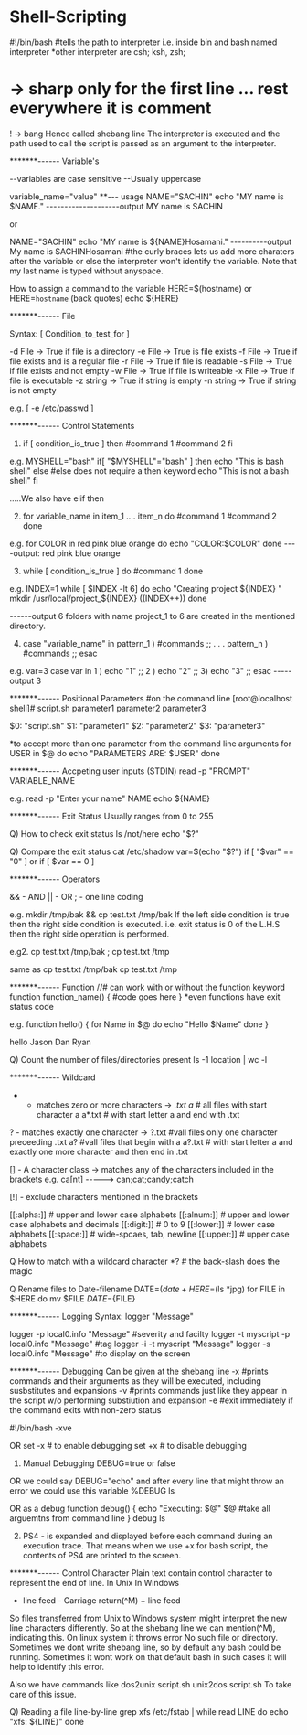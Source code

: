 # Shell-Scripting
#!/bin/bash #tells the path to interpreter i.e. inside bin and bash named interpreter
*other interpreter are csh; ksh, zsh;
# -> sharp only for the first line ... rest everywhere it is comment
! -> bang
Hence called shebang line
The interpreter is executed and the path used to call the script is passed as an argument to the interpreter.

*******------  Variable's

--variables are case sensitive
--Usually uppercase

variable_name="value"
**--- usage
NAME="SACHIN"
echo "MY name is $NAME." --------------------output MY name is SACHIN

or 

NAME="SACHIN"
echo "MY name is ${NAME}Hosamani." ----------output My name is SACHINHosamani
#the curly braces lets us add more charaters after the variable or else the interpreter won't identify the variable. Note that my last name is typed without anyspace.

How to assign a command to the variable
HERE=$(hostname) or HERE=`hostname` (back quotes)
echo ${HERE}

*******------  File

Syntax:
[ Condition_to_test_for ]

-d File -> True if file is a directory
-e File -> True is file exists
-f File -> True if file exists and is a regular file
-r File -> True if file is readable
-s File -> True if file exists and not empty
-w File -> True if file is writeable
-x File -> True if file is executable
-z string -> True if string is empty
-n string -> True if string is not empty

e.g. [ -e /etc/passwd ] 

*******------ Control Statements
1) if [<space> condition_is_true <space> ]
   then
    #command 1
    #command 2
   fi

e.g.
MYSHELL="bash"
if[ "$MYSHELL"="bash" ]
then 
  echo "This is bash shell"
 else #else does not require a then keyword
  echo "This is not a bash shell"
fi

.....We also have 
elif
then

2) for variable_name in item_1 .... item_n
do
  #command 1
  #command 2
done

e.g.
for COLOR in red pink blue orange
do
  echo "COLOR:$COLOR"
done
----output: 
red
pink
blue
orange

3) while [ condition_is_true ]
   do
    #command 1
   done
   
 e.g.
 INDEX=1
 while [ $INDEX -lt 6]
 do
  echo "Creating project ${INDEX} "
  mkdir /usr/local/project_${INDEX}
  ((INDEX++))
 done
 
 ------output
 6 folders with name project_1 to 6 are created in the mentioned directory.
 
 
 4) case "variable_name" in
    pattern_1 )
      #commands
      ;;
      .
      .
      .
    pattern_n )
      #commands
      ;;
   esac
   
e.g.
var=3
case var in
  1 )
    echo "1"
    ;;
  2 )
   echo "2"
    ;;
  3) 
    echo "3"
    ;;
  esac
-----output
3
 

*******------  Positional Parameters
#on the command line
[root@localhost shell]# script.sh parameter1 parameter2 parameter3

$0: "script.sh"
$1: "parameter1"
$2: "parameter2"
$3: "parameter3"
 

*to accept more than one parameter from the command line arguments
for USER in $@
do
  echo "PARAMETERS ARE: $USER"
done

*******------   Accpeting user inputs (STDIN)
read -p "PROMPT" VARIABLE_NAME

e.g.
read -p "Enter your name" NAME
 echo ${NAME}
 
*******------  Exit Status
Usually ranges from 0 to 255

Q) How to check exit status
ls /not/here
echo "$?"

Q) Compare the exit status 
cat /etc/shadow
var=$(echo "$?")
if [ "$var" == "0" ] or if [ $var == 0 ]

*******------  Operators

&& - AND
|| - OR
;  - one line coding

e.g. mkdir /tmp/bak && cp test.txt /tmp/bak
If the left side condition is true then the right side condition is executed. i.e. exit status is 0 of the L.H.S then the right side operation is performed.

e.g2. 
cp test.txt /tmp/bak ; cp test.txt /tmp

same as 
cp test.txt /tmp/bak
cp test.txt /tmp


*******------  Function
//# can work with or without the function keyword
function function_name()
{
  #code goes here
}
*even functions have exit status code

e.g. function hello()
{
  for Name in $@
  do
    echo "Hello $Name"
  done
}

hello Jason Dan Ryan


Q) Count the number of files/directories present
ls -1 location | wc -l

*******------  Wildcard

* - matches zero or more characters -> *.txt 
                                        a* # all files with start character a 
                                        a*.txt # with start letter a and end with .txt

? - matches exactly one character -> ?.txt #vall files only one character preceeding .txt
                                        a? #vall files that begin with a 
                                        a?.txt # with start letter a and exactly one more character and then end in .txt
                                        
[] - A character class -> matches any of the characters included in the brackets
e.g. ca[nt] -----> can;cat;candy;catch

[!] - exclude characters mentioned in the brackets

[[:alpha:]] # upper and lower case alphabets
[[:alnum:]] # upper and lower case alphabets and decimals
[[:digit:]] # 0 to 9
[[:lower:]] # lower case alphabets
[[:space:]] # wide-spcaes, tab, newline
[[:upper:]] # upper case alphabets

Q How to match with a wildcard character
*\? # the back-slash does the magic

Q Rename files to Date-filename
DATE=$(date +%F)
HERE=$(ls *jpg)
for FILE in $HERE
do
mv $FILE ${DATE}-${FILE}

*******------  Logging
Syntax: 
logger "Message"

logger -p local0.info "Message" #severity and facilty
logger -t myscript -p local0.info "Message" #tag
logger -i -t myscript "Message"
logger -s local0.info "Message" #to display on the screen


*******------  Debugging
Can be given at the shebang line 
-x #prints commands and their arguments as they will be executed, including susbstitutes and expansions
-v #prints commands just like they appear in the script w/o performing substiution and expansion
-e #exit immediately if the command exits with non-zero status

#!/bin/bash -xve

OR 
set -x  # to enable debugging
set +x  # to disable debugging

1) Manual Debugging
DEBUG=true or false 

OR we could say DEBUG="echo" and after every line that might throw an error we could use this variable
%DEBUG ls

OR as a debug function
debug()
{
  echo "Executing: $@"
  $@ #take all arguemtns from command line
}
debug ls


2) PS4 - is expanded and displayed before each command during an execution trace. That means when we use +x for bash script, the contents of PS4 are printed to the screen.


*******------  Control Character 
Plain text contain control character to represent the end of line.
In Unix                         In Windows
- line feed                     - Carriage return(^M) + line feed

So files transferred from Unix to Windows system might interpret the new line characters differently.
So at the shebang line we can mention(^M), indicating this.
On linux system it throws error No such file or directory.
Sometimes we dont write shebang line, so by default any bash could be running. Sometimes it wont work on that default bash in such cases it will help to identify this error.

Also we have commands like
dos2unix script.sh 
unix2dos script.sh 
To take care of this issue.


Q) Reading a file line-by-line
grep xfs /etc/fstab | while read LINE
do
  echo "xfs: ${LINE}"
done
